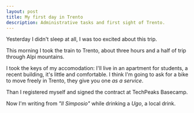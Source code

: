 ```yaml
---
layout: post
title: My first day in Trento
description: Administrative tasks and first sight of Trento.
---
```


Yesterday I didn't sleep at all, I was too excited about this trip.

This morning I took the train to Trento, about three hours and a half of trip through Alpi mountains.

I took the keys of my accomodation: I'll live in an apartment for students, a recent building, it's little and comfortable. I think I'm going to ask for a bike to move freely in Trento, they give you one *as a service*.

Than I registered myself and signed the contract at TechPeaks Basecamp.

Now I'm writing from *"Il Simposio"* while drinking a *Ugo*, a local drink.